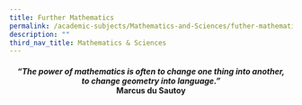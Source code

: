 ```yaml
---
title: Further Mathematics
permalink: /academic-subjects/Mathematics-and-Sciences/futher-mathematics/
description: ""
third_nav_title: Mathematics & Sciences
---
```

<center><h4><em>“The power of mathematics is often to change one thing into another,<br>to change geometry into language.”</em><br><b>Marcus du Sautoy</b></h4></center>
